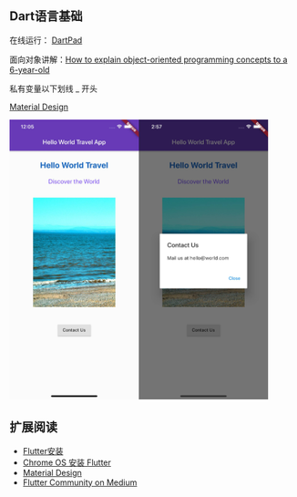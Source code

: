 ## Dart语言基础

在线运行： [DartPad](https://dartpad.dartlang.org/)

面向对象讲解：[How to explain object-oriented programming concepts to a 6-year-old](https://www.freecodecamp.org/news/object-oriented-programming-concepts-21bb035f7260/)


私有变量以下划线 _ 开头

[Material Design](https://material.io/)

<img src="../images/hello-world-travel.jpg" alt="Hello World Travel" width="45%" ><img src="../images/hello-world-travel-dialog.jpg" alt="Hello World Travel" width="45%" >


## 扩展阅读

* [Flutter安装](https://flutter.dev/docs/get-started/install)
* [Chrome OS 安装 Flutter](https://proandroiddev.com/flutter-development-on-a-pixelbook-dde984a3fc1e)
* [Material Design](https://material.io/)
* [Flutter Community on Medium](https://medium.com/flutter-community)
